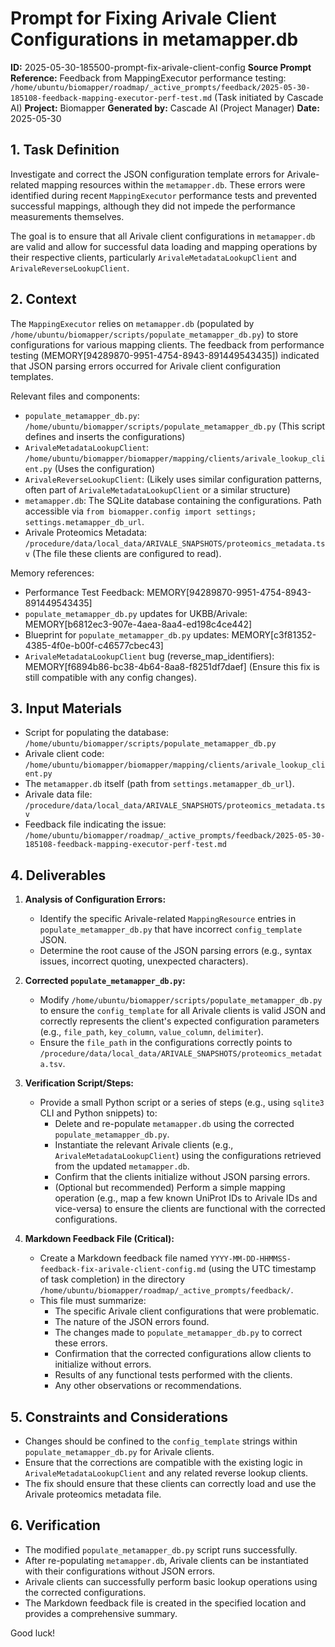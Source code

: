 # Prompt for Fixing Arivale Client Configurations in metamapper.db

**ID:** 2025-05-30-185500-prompt-fix-arivale-client-config
**Source Prompt Reference:** Feedback from MappingExecutor performance testing: `/home/ubuntu/biomapper/roadmap/_active_prompts/feedback/2025-05-30-185108-feedback-mapping-executor-perf-test.md` (Task initiated by Cascade AI)
**Project:** Biomapper
**Generated by:** Cascade AI (Project Manager)
**Date:** 2025-05-30

## 1. Task Definition

Investigate and correct the JSON configuration template errors for Arivale-related mapping resources within the `metamapper.db`. These errors were identified during recent `MappingExecutor` performance tests and prevented successful mappings, although they did not impede the performance measurements themselves.

The goal is to ensure that all Arivale client configurations in `metamapper.db` are valid and allow for successful data loading and mapping operations by their respective clients, particularly `ArivaleMetadataLookupClient` and `ArivaleReverseLookupClient`.

## 2. Context

The `MappingExecutor` relies on `metamapper.db` (populated by `/home/ubuntu/biomapper/scripts/populate_metamapper_db.py`) to store configurations for various mapping clients. The feedback from performance testing (MEMORY[94289870-9951-4754-8943-891449543435]) indicated that JSON parsing errors occurred for Arivale client configuration templates.

Relevant files and components:
*   `populate_metamapper_db.py`: `/home/ubuntu/biomapper/scripts/populate_metamapper_db.py` (This script defines and inserts the configurations)
*   `ArivaleMetadataLookupClient`: `/home/ubuntu/biomapper/biomapper/mapping/clients/arivale_lookup_client.py` (Uses the configuration)
*   `ArivaleReverseLookupClient`: (Likely uses similar configuration patterns, often part of `ArivaleMetadataLookupClient` or a similar structure)
*   `metamapper.db`: The SQLite database containing the configurations. Path accessible via `from biomapper.config import settings; settings.metamapper_db_url`.
*   Arivale Proteomics Metadata: `/procedure/data/local_data/ARIVALE_SNAPSHOTS/proteomics_metadata.tsv` (The file these clients are configured to read).

Memory references:
*   Performance Test Feedback: MEMORY[94289870-9951-4754-8943-891449543435]
*   `populate_metamapper_db.py` updates for UKBB/Arivale: MEMORY[b6812ec3-907e-4aea-8aa4-ed198c4ce442]
*   Blueprint for `populate_metamapper_db.py` updates: MEMORY[c3f81352-4385-4f0e-b00f-c46577cbec43]
*   `ArivaleMetadataLookupClient` bug (reverse_map_identifiers): MEMORY[f6894b86-bc38-4b64-8aa8-f8251df7daef] (Ensure this fix is still compatible with any config changes).

## 3. Input Materials

*   Script for populating the database: `/home/ubuntu/biomapper/scripts/populate_metamapper_db.py`
*   Arivale client code: `/home/ubuntu/biomapper/biomapper/mapping/clients/arivale_lookup_client.py`
*   The `metamapper.db` itself (path from `settings.metamapper_db_url`).
*   Arivale data file: `/procedure/data/local_data/ARIVALE_SNAPSHOTS/proteomics_metadata.tsv`
*   Feedback file indicating the issue: `/home/ubuntu/biomapper/roadmap/_active_prompts/feedback/2025-05-30-185108-feedback-mapping-executor-perf-test.md`

## 4. Deliverables

1.  **Analysis of Configuration Errors:**
    *   Identify the specific Arivale-related `MappingResource` entries in `populate_metamapper_db.py` that have incorrect `config_template` JSON.
    *   Determine the root cause of the JSON parsing errors (e.g., syntax issues, incorrect quoting, unexpected characters).

2.  **Corrected `populate_metamapper_db.py`:**
    *   Modify `/home/ubuntu/biomapper/scripts/populate_metamapper_db.py` to ensure the `config_template` for all Arivale clients is valid JSON and correctly represents the client's expected configuration parameters (e.g., `file_path`, `key_column`, `value_column`, `delimiter`).
    *   Ensure the `file_path` in the configurations correctly points to `/procedure/data/local_data/ARIVALE_SNAPSHOTS/proteomics_metadata.tsv`.

3.  **Verification Script/Steps:**
    *   Provide a small Python script or a series of steps (e.g., using `sqlite3` CLI and Python snippets) to:
        *   Delete and re-populate `metamapper.db` using the corrected `populate_metamapper_db.py`.
        *   Instantiate the relevant Arivale clients (e.g., `ArivaleMetadataLookupClient`) using the configurations retrieved from the updated `metamapper.db`.
        *   Confirm that the clients initialize without JSON parsing errors.
        *   (Optional but recommended) Perform a simple mapping operation (e.g., map a few known UniProt IDs to Arivale IDs and vice-versa) to ensure the clients are functional with the corrected configurations.

4.  **Markdown Feedback File (Critical):**
    *   Create a Markdown feedback file named `YYYY-MM-DD-HHMMSS-feedback-fix-arivale-client-config.md` (using the UTC timestamp of task completion) in the directory `/home/ubuntu/biomapper/roadmap/_active_prompts/feedback/`.
    *   This file must summarize:
        *   The specific Arivale client configurations that were problematic.
        *   The nature of the JSON errors found.
        *   The changes made to `populate_metamapper_db.py` to correct these errors.
        *   Confirmation that the corrected configurations allow clients to initialize without errors.
        *   Results of any functional tests performed with the clients.
        *   Any other observations or recommendations.

## 5. Constraints and Considerations

*   Changes should be confined to the `config_template` strings within `populate_metamapper_db.py` for Arivale clients.
*   Ensure that the corrections are compatible with the existing logic in `ArivaleMetadataLookupClient` and any related reverse lookup clients.
*   The fix should ensure that these clients can correctly load and use the Arivale proteomics metadata file.

## 6. Verification

*   The modified `populate_metamapper_db.py` script runs successfully.
*   After re-populating `metamapper.db`, Arivale clients can be instantiated with their configurations without JSON errors.
*   Arivale clients can successfully perform basic lookup operations using the corrected configurations.
*   The Markdown feedback file is created in the specified location and provides a comprehensive summary.

Good luck!
